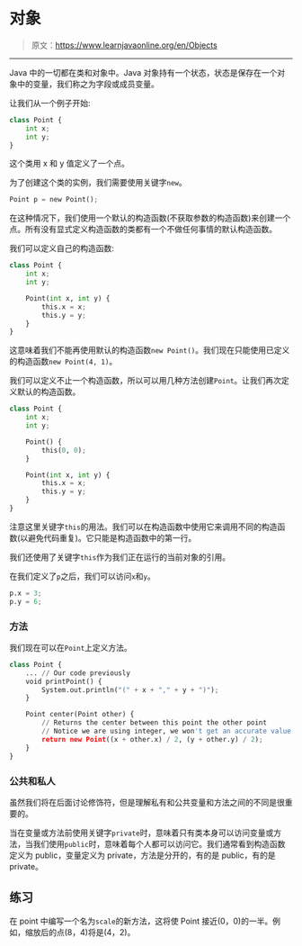 # 对象

> 原文：<https://www.learnjavaonline.org/en/Objects>

* * *

Java 中的一切都在类和对象中。Java 对象持有一个状态，状态是保存在一个对象中的变量，我们称之为字段或成员变量。

让我们从一个例子开始:

```py
class Point {
    int x;
    int y;
} 
```

这个类用 x 和 y 值定义了一个点。

为了创建这个类的实例，我们需要使用关键字`new`。

```py
Point p = new Point(); 
```

在这种情况下，我们使用一个默认的构造函数(不获取参数的构造函数)来创建一个点。所有没有显式定义构造函数的类都有一个不做任何事情的默认构造函数。

我们可以定义自己的构造函数:

```py
class Point {
    int x;
    int y;

    Point(int x, int y) {
        this.x = x;
        this.y = y;
    }
} 
```

这意味着我们不能再使用默认的构造函数`new Point()`。我们现在只能使用已定义的构造函数`new Point(4, 1)`。

我们可以定义不止一个构造函数，所以可以用几种方法创建`Point`。让我们再次定义默认的构造函数。

```py
class Point {
    int x;
    int y;

    Point() {
        this(0, 0);
    }

    Point(int x, int y) {
        this.x = x;
        this.y = y;
    }
} 
```

注意这里关键字`this`的用法。我们可以在构造函数中使用它来调用不同的构造函数(以避免代码重复)。它只能是构造函数中的第一行。

我们还使用了关键字`this`作为我们正在运行的当前对象的引用。

在我们定义了`p`之后，我们可以访问`x`和`y`。

```py
p.x = 3;
p.y = 6; 
```

### 方法

我们现在可以在`Point`上定义方法。

```py
class Point {
    ... // Our code previously
    void printPoint() {
        System.out.println("(" + x + "," + y + ")");
    }

    Point center(Point other) {
        // Returns the center between this point the other point
        // Notice we are using integer, we won't get an accurate value
        return new Point((x + other.x) / 2, (y + other.y) / 2);
    }
} 
```

### 公共和私人

虽然我们将在后面讨论修饰符，但是理解私有和公共变量和方法之间的不同是很重要的。

当在变量或方法前使用关键字`private`时，意味着只有类本身可以访问变量或方法，当我们使用`public`时，意味着每个人都可以访问它。我们通常看到构造函数定义为 public，变量定义为 private，方法是分开的，有的是 public，有的是 private。

## 练习

在 point 中编写一个名为`scale`的新方法，这将使 Point 接近(0，0)的一半。例如，缩放后的点(8，4)将是(4，2)。